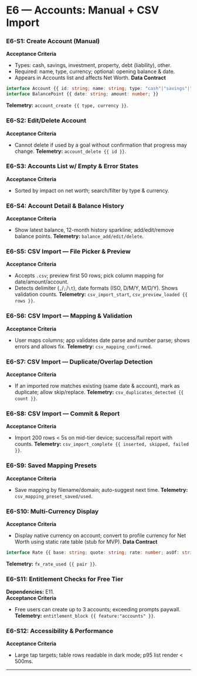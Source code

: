 # E6 — Accounts: Manual + CSV Import

### E6-S1: Create Account (Manual)
**Acceptance Criteria**
- Types: cash, savings, investment, property, debt (liability), other.
- Required: name, type, currency; optional: opening balance & date.
- Appears in Accounts list and affects Net Worth.
**Data Contract**
```ts
interface Account {{ id: string; name: string; type: "cash"|"savings"|"investment"|"property"|"debt"|"other"; currency: string; }}
interface BalancePoint {{ date: string; amount: number; }}
```
**Telemetry:** `account_create {{ type, currency }}`.

### E6-S2: Edit/Delete Account
**Acceptance Criteria**
- Cannot delete if used by a goal without confirmation that progress may change.
**Telemetry:** `account_delete {{ id }}`.

### E6-S3: Accounts List w/ Empty & Error States
**Acceptance Criteria**
- Sorted by impact on net worth; search/filter by type & currency.

### E6-S4: Account Detail & Balance History
**Acceptance Criteria**
- Show latest balance, 12-month history sparkline; add/edit/remove balance points.
**Telemetry:** `balance_add/edit/delete`.

### E6-S5: CSV Import — File Picker & Preview
**Acceptance Criteria**
- Accepts `.csv`; preview first 50 rows; pick column mapping for date/amount/account.
- Detects delimiter (`,`/`;`/`\t`), date formats (ISO, D/M/Y, M/D/Y). Shows validation counts.
**Telemetry:** `csv_import_start`, `csv_preview_loaded {{ rows }}`.

### E6-S6: CSV Import — Mapping & Validation
**Acceptance Criteria**
- User maps columns; app validates date parse and number parse; shows errors and allows fix.
**Telemetry:** `csv_mapping_confirmed`.

### E6-S7: CSV Import — Duplicate/Overlap Detection
**Acceptance Criteria**
- If an imported row matches existing (same date & account), mark as duplicate; allow skip/replace.
**Telemetry:** `csv_duplicates_detected {{ count }}`.

### E6-S8: CSV Import — Commit & Report
**Acceptance Criteria**
- Import 200 rows < 5s on mid-tier device; success/fail report with counts.
**Telemetry:** `csv_import_complete {{ inserted, skipped, failed }}`.

### E6-S9: Saved Mapping Presets
**Acceptance Criteria**
- Save mapping by filename/domain; auto-suggest next time.
**Telemetry:** `csv_mapping_preset_saved/used`.

### E6-S10: Multi-Currency Display
**Acceptance Criteria**
- Display native currency on account; convert to profile currency for Net Worth using static rate table (stub for MVP).
**Data Contract**
```ts
interface Rate {{ base: string; quote: string; rate: number; asOf: string }}
```
**Telemetry:** `fx_rate_used {{ pair }}`.

### E6-S11: Entitlement Checks for Free Tier
**Dependencies:** E11.  
**Acceptance Criteria**
- Free users can create up to 3 accounts; exceeding prompts paywall.
**Telemetry:** `entitlement_block {{ feature:"accounts" }}`.

### E6-S12: Accessibility & Performance
**Acceptance Criteria**
- Large tap targets; table rows readable in dark mode; p95 list render < 500ms.

---
